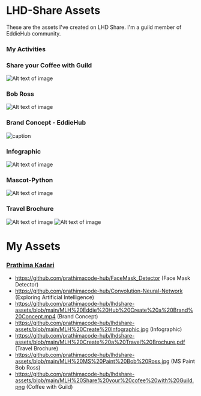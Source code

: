 # LHD-Share Assets
These are the assets I've created on LHD Share. I'm a guild member of EddieHub community.

### My Activities

### Share your Coffee with Guild
![Alt text of image](<https://github.com/prathimacode-hub/lhdshare-assets/blob/main/MLH%20Share%20your%20cofee%20with%20Guild.png>)

### Bob Ross
![Alt text of image](<https://github.com/prathimacode-hub/lhdshare-assets/blob/main/MLH%20MS%20Paint%20Bob%20Ross.jpg>)

### Brand Concept - EddieHub
![caption](https://github.com/prathimacode-hub/lhdshare-assets/blob/main/MLH%20Eddie%20Hub%20Create%20a%20Brand%20Concept.gif)

### Infographic
![Alt text of image](<https://github.com/prathimacode-hub/lhdshare-assets/blob/main/MLH%20Create%20Infographic.jpg>)

### Mascot-Python
![Alt text of image](<https://github.com/prathimacode-hub/lhdshare-assets/blob/main/MLH%20Create%20a%20Mascot%20-%20Python.png>)

### Travel Brochure
![Alt text of image](<https://github.com/prathimacode-hub/lhdshare-assets/blob/main/MLH%20Create%20a%20Travel%20Brochure-1.jpg>)
![Alt text of image](<https://github.com/prathimacode-hub/lhdshare-assets/blob/main/MLH%20Create%20a%20Travel%20Brochure-2.jpg>)

# My Assets
### [Prathima Kadari](https://github.com/prathimacode-hub)
- https://github.com/prathimacode-hub/FaceMask_Detector (Face Mask Detector)
- https://github.com/prathimacode-hub/Convolution-Neural-Network (Exploring Artificial Intelligence)
- https://github.com/prathimacode-hub/lhdshare-assets/blob/main/MLH%20Eddie%20Hub%20Create%20a%20Brand%20Concept.mp4 (Brand Concept)
- https://github.com/prathimacode-hub/lhdshare-assets/blob/main/MLH%20Create%20Infographic.jpg (Infographic)
- https://github.com/prathimacode-hub/lhdshare-assets/blob/main/MLH%20Create%20a%20Travel%20Brochure.pdf (Travel Brochure)
- https://github.com/prathimacode-hub/lhdshare-assets/blob/main/MLH%20MS%20Paint%20Bob%20Ross.jpg (MS Paint Bob Ross)
- https://github.com/prathimacode-hub/lhdshare-assets/blob/main/MLH%20Share%20your%20cofee%20with%20Guild.png (Coffee with Guild)
